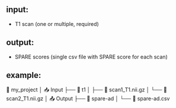 ## input:
- T1 scan (one or multiple, required)

## output:
- SPARE scores (single csv file with SPARE score for each scan)

   
## example:
📁 my_project
│
📥 Input
├── 📁 t1
│   ├── 📄 scan1_T1.nii.gz
│   └── 📄 scan2_T1.nii.gz
│
📤 Output
├── 📁 spare-ad
│   └── 📄 spare-ad.csv


